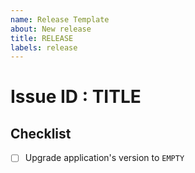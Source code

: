 ```yaml
---
name: Release Template
about: New release
title: RELEASE
labels: release
---
```


# Issue ID : TITLE

## Checklist

- [ ] Upgrade application's version to `EMPTY`
